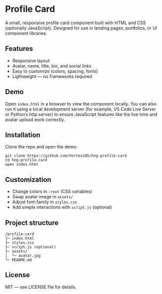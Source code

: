 # Profile Card

A small, responsive profile card component built with HTML and CSS (optionally JavaScript). Designed for use in landing pages, portfolios, or UI component libraries.

## Features
- Responsive layout
- Avatar, name, title, bio, and social links
- Easy to customize (colors, spacing, fonts)
- Lightweight — no frameworks required

## Demo
Open `index.html` in a browser to view the component locally.
You can also run it using a local development server (for example, VS Code Live Server or Python’s http.server) to ensure JavaScript features like the live time and avatar upload work correctly.

## Installation
Clone the repo and open the demo:
```
git clone https://github.com/Vortex105/hng-profile-card
cd hng-profile-card
open index.html
```


## Customization
- Change colors in `:root` (CSS variables)
- Swap avatar image in `assets/`
- Adjust font-family in `styles.css`
- Add simple interactions with `script.js` (optional)

## Project structure
```
/profile-card
├─ index.html
├─ styles.css
├─ script.js (optional)
├─ assets/
│  └─ avatar.jpg
└─ README.md
```

## License
MIT — see LICENSE file for details.